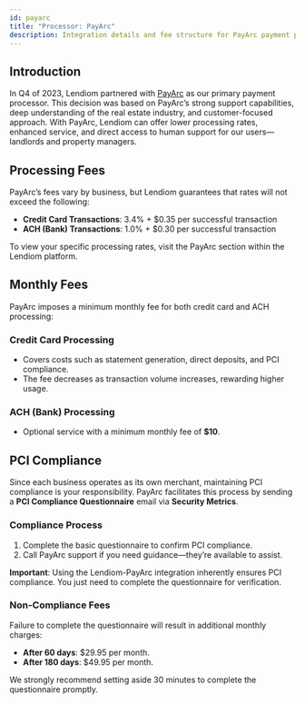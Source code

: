 ```yaml
---
id: payarc
title: "Processor: PayArc"
description: Integration details and fee structure for PayArc payment processing.
---
```


## Introduction
In Q4 of 2023, Lendiom partnered with [PayArc](https://payarc.com/payarc-and-lendiom-forge-alliance-to-enhance-payment-solutions-for-real-estate-industry/) as our primary payment processor. This decision was based on PayArc’s strong support capabilities, deep understanding of the real estate industry, and customer-focused approach. With PayArc, Lendiom can offer lower processing rates, enhanced service, and direct access to human support for our users—landlords and property managers.

## Processing Fees

PayArc’s fees vary by business, but Lendiom guarantees that rates will not exceed the following:

- **Credit Card Transactions**: 3.4% + $0.35 per successful transaction
- **ACH (Bank) Transactions**: 1.0% + $0.30 per successful transaction

To view your specific processing rates, visit the PayArc section within the Lendiom platform.

## Monthly Fees

PayArc imposes a minimum monthly fee for both credit card and ACH processing:

### Credit Card Processing
- Covers costs such as statement generation, direct deposits, and PCI compliance.
- The fee decreases as transaction volume increases, rewarding higher usage.

### ACH (Bank) Processing
- Optional service with a minimum monthly fee of **$10**.

## PCI Compliance

Since each business operates as its own merchant, maintaining PCI compliance is your responsibility. PayArc facilitates this process by sending a **PCI Compliance Questionnaire** email via **Security Metrics**. 

### Compliance Process
1. Complete the basic questionnaire to confirm PCI compliance.
2. Call PayArc support if you need guidance—they’re available to assist.

**Important**: Using the Lendiom-PayArc integration inherently ensures PCI compliance. You just need to complete the questionnaire for verification.

### Non-Compliance Fees
Failure to complete the questionnaire will result in additional monthly charges:
- **After 60 days**: $29.95 per month.
- **After 180 days**: $49.95 per month.

We strongly recommend setting aside 30 minutes to complete the questionnaire promptly.
